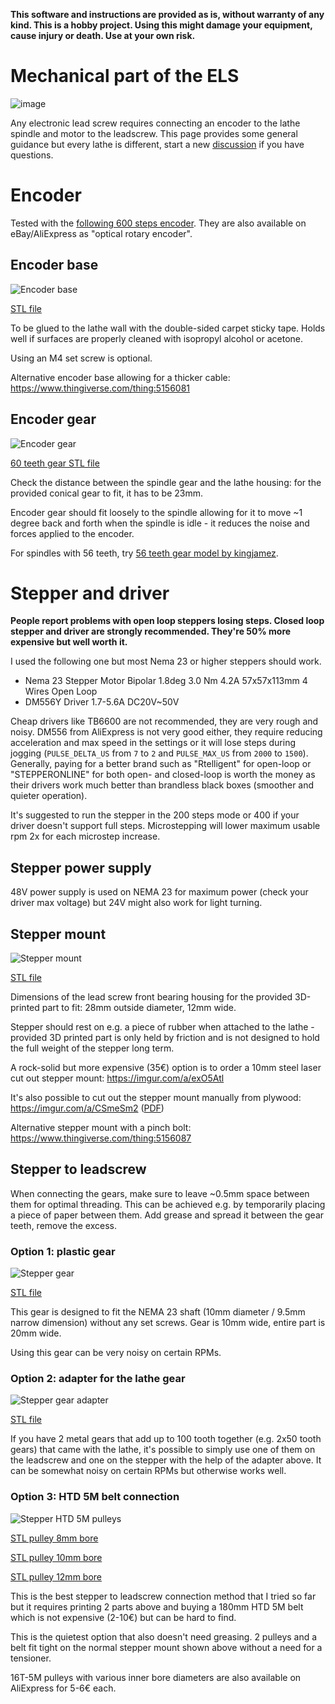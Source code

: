 **This software and instructions are provided as is, without warranty of any kind. This is a hobby project. Using this might damage your equipment, cause injury or death. Use at your own risk.**

# Mechanical part of the ELS

![image](https://user-images.githubusercontent.com/517919/192345232-676fb1cd-a764-4a84-8c82-6f79fa8574a3.png)

Any electronic lead screw requires connecting an encoder to the lathe spindle and motor to the leadscrew.
This page provides some general guidance but every lathe is different, start a new [discussion](https://github.com/kachurovskiy/nanoels/discussions) if you have questions.

# Encoder

Tested with the [following 600 steps encoder](https://www.amazon.de/-/en/gp/product/B015GYY7XU). They are also available on eBay/AliExpress as "optical rotary encoder".

## Encoder base

![Encoder base](https://github.com/kachurovskiy/nanoels/raw/main/h1/encoder/encoder-base-38.5mm-hole-m4-screw.png)

[STL file](https://github.com/kachurovskiy/nanoels/raw/main/h1/encoder/encoder-base-38.5mm-hole-m4-screw.stl)

To be glued to the lathe wall with the double-sided carpet sticky tape. Holds well if surfaces are properly cleaned with isopropyl alcohol or acetone.

Using an M4 set screw is optional.

Alternative encoder base allowing for a thicker cable: https://www.thingiverse.com/thing:5156081

## Encoder gear

![Encoder gear](https://github.com/kachurovskiy/nanoels/raw/main/h1/encoder/encoder-gear-60t-6.1mm-bore.png)

[60 teeth gear STL file](https://github.com/kachurovskiy/nanoels/raw/main/h1/encoder/encoder-gear-60t-6.1mm-bore.stl)

Check the distance between the spindle gear and the lathe housing: for the provided conical gear to fit, it has to be 23mm.

Encoder gear should fit loosely to the spindle allowing for it to move ~1 degree back and forth when the spindle is idle - it reduces the noise and forces applied to the encoder.

For spindles with 56 teeth, try [56 teeth gear model by kingjamez](https://www.thingiverse.com/thing:4754021).

# Stepper and driver

**People report problems with open loop steppers losing steps. Closed loop stepper and driver are strongly recommended. They're 50% more expensive but well worth it.**

I used the following one but most Nema 23 or higher steppers should work.

- Nema 23 Stepper Motor Bipolar 1.8deg 3.0 Nm 4.2A 57x57x113mm 4 Wires Open Loop
- DM556Y Driver 1.7-5.6A DC20V~50V

Cheap drivers like TB6600 are not recommended, they are very rough and noisy.
DM556 from AliExpress is not very good either, they require reducing acceleration and max speed in the settings or it will lose steps during jogging (`PULSE_DELTA_US` from `7` to `2` and `PULSE_MAX_US` from `2000` to `1500`).
Generally, paying for a better brand such as "Rtelligent" for open-loop or "STEPPERONLINE" for both open- and closed-loop is worth the money as their drivers work much better than brandless black boxes (smoother and quieter operation).

It's suggested to run the stepper in the 200 steps mode or 400 if your driver doesn't support full steps.
Microstepping will lower maximum usable rpm 2x for each microstep increase.

## Stepper power supply

48V power supply is used on NEMA 23 for maximum power (check your driver max voltage) but 24V might also work for light turning.

## Stepper mount

![Stepper mount](https://github.com/kachurovskiy/nanoels/raw/main/h1/stepper/stepper-mount-nema23-28mm-hole.png)

[STL file](https://github.com/kachurovskiy/nanoels/raw/main/h1/stepper/stepper-mount-nema23-28mm-hole.stl)

Dimensions of the lead screw front bearing housing for the provided 3D-printed part to fit: 28mm outside diameter, 12mm wide.

Stepper should rest on e.g. a piece of rubber when attached to the lathe - provided 3D printed part is only held by friction and is not designed to hold the full weight of the stepper long term.

A rock-solid but more expensive (35€) option is to order a 10mm steel laser cut out stepper mount: https://imgur.com/a/exO5Atl

It's also possible to cut out the stepper mount manually from plywood: https://imgur.com/a/CSmeSm2 ([PDF](https://github.com/kachurovskiy/nanoels/raw/main/h1/stepper/nema23-mount-plywood.pdf))

Alternative stepper mount with a pinch bolt: https://www.thingiverse.com/thing:5156087

## Stepper to leadscrew

When connecting the gears, make sure to leave ~0.5mm space between them for optimal threading. This can be achieved e.g. by temporarily placing a piece of paper between them. Add grease and spread it between the gear teeth, remove the excess.

### Option 1: plastic gear

![Stepper gear](https://github.com/kachurovskiy/nanoels/raw/main/h1/stepper/stepper-gear-nema23-50t-10mm-10mm.png)

[STL file](https://github.com/kachurovskiy/nanoels/raw/main/h1/stepper/stepper-gear-nema23-50t-10mm-10mm.stl)

This gear is designed to fit the NEMA 23 shaft (10mm diameter / 9.5mm narrow dimension) without any set screws. Gear is 10mm wide, entire part is 20mm wide.

Using this gear can be very noisy on certain RPMs.

### Option 2: adapter for the lathe gear

![Stepper gear adapter](https://github.com/kachurovskiy/nanoels/raw/main/h1/stepper/stepper-to-gear-adapter-12mm-10mm.png)

[STL file](https://github.com/kachurovskiy/nanoels/raw/main/h1/stepper/stepper-to-gear-adapter-12mm-10mm.stl)

If you have 2 metal gears that add up to 100 tooth together (e.g. 2x50 tooth gears) that came with the lathe, it's possible to simply use one of them on the leadscrew and one on the stepper with the help of the adapter above. It can be somewhat noisy on certain RPMs but otherwise works well.

### Option 3: HTD 5M belt connection

![Stepper HTD 5M pulleys](https://github.com/kachurovskiy/nanoels/raw/main/h1/stepper/htd5m-assembly.jpg)

[STL pulley 8mm bore](https://github.com/kachurovskiy/nanoels/raw/main/h1/stepper/htd5m-16t-8b.stl)

[STL pulley 10mm bore](https://github.com/kachurovskiy/nanoels/raw/main/h1/stepper/htd5m-16t-10b.stl)

[STL pulley 12mm bore](https://github.com/kachurovskiy/nanoels/raw/main/h1/stepper/htd5m-16t-12b.stl)

This is the best stepper to leadscrew connection method that I tried so far but it requires printing 2 parts above and buying a 180mm HTD 5M belt which is not expensive (2-10€) but can be hard to find.

This is the quietest option that also doesn't need greasing. 2 pulleys and a belt fit tight on the normal stepper mount shown above without a need for a tensioner.

16T-5M pulleys with various inner bore diameters are also available on AliExpress for 5-6€ each.

